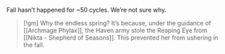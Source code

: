 Fall hasn’t happened for ~50 cycles. We’re not sure why.

> [!gm] Why the endless spring?
It’s because, under the guidance of [[Archmage Phylax]], the Haven army stole the Reaping Eye from [[Nikta - Shepherd of Seasons]]. This prevented her from ushering in the fall.



